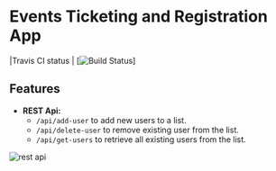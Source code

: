 # Events Ticketing and Registration App

|Travis CI status | [![Build Status](https://travis-ci.org/Ivankivu/Event-Ticketing.svg?branch=RestApi)]

## Features

* **REST Api:**
  * `/api/add-user`  to add new users to a list.
  * `/api/delete-user`  to remove existing user from the list.
  * `/api/get-users`  to retrieve all existing users from the list.

![rest api](https://user-images.githubusercontent.com/23555378/45200777-194d0680-b27b-11e8-9b8a-28f59b63bfae.gif)